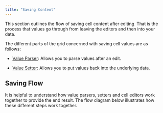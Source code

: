 ```yaml
---
title: "Saving Content"
---
```


This section outlines the flow of saving cell content after editing. That is the process that values go through from leaving the editors and then into your data.

The different parts of the grid concerned with saving cell values are as follows:

- [Value Parser](../value-parsers/): Allows you to parse values after an edit.

- [Value Setter](../value-setters/): Allows you to put values back into the underlying data.

## Saving Flow

It is helpful to understand how value parsers, setters and cell editors work together to  provide the end result. The flow diagram below illustrates how these different steps work together.

<image-caption src="editing-flow/resources/valueSetterFlow.svg" alt="Value Setter Flow"></image-caption>